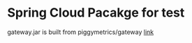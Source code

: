 # Spring Cloud Pacakge for test

gateway.jar is built from piggymetrics/gateway [link](https://docs.microsoft.com/en-us/azure/spring-cloud/spring-cloud-quickstart-launch-app-portal#build-and-deploy-microservice-applications)
